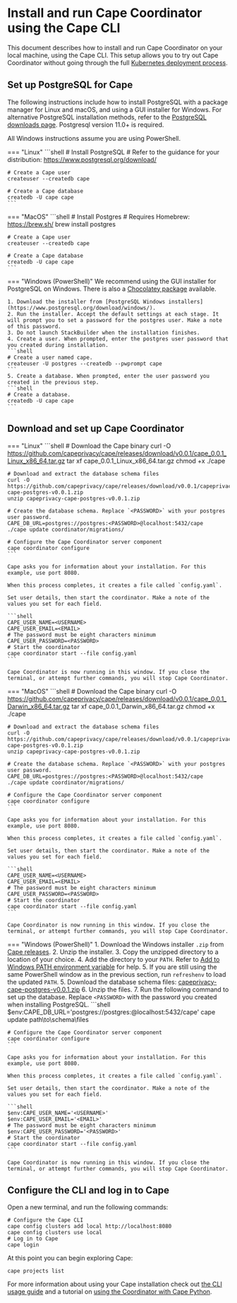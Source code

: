 # Install and run Cape Coordinator using the Cape CLI

This document describes how to install and run Cape Coordinator on your local machine, using the Cape CLI. This setup allows you to try out Cape Coordinator without going through the full [Kubernetes deployment process](/cape-core/coordinator/kubernetes/).

## Set up PostgreSQL for Cape

The following instructions include how to install PostgreSQL with a package manager for Linux and macOS, and using a GUI installer for Windows. For alternative PostgreSQL installation methods, refer to the [PostgreSQL downloads page](https://www.postgresql.org/download/). Postgresql version 11.0+ is required.

All Windows instructions assume you are using PowerShell.

=== "Linux"
    ```shell
    # Install PostgreSQL
    # Refer to the guidance for your distribution: https://www.postgresql.org/download/

    # Create a Cape user
    createuser --createdb cape

    # Create a Cape database
    createdb -U cape cape
    ```

=== "MacOS"
    ```shell
    # Install Postgres
    # Requires Homebrew: https://brew.sh/
    brew install postgres

    # Create a Cape user
    createuser --createdb cape

    # Create a Cape database
    createdb -U cape cape
    ```

=== "Windows (PowerShell)"
    We recommend using the GUI installer for PostgreSQL on Windows. There is also a [Chocolatey package](https://chocolatey.org/packages/postgresql) available.

    1. Download the installer from [PostgreSQL Windows installers](https://www.postgresql.org/download/windows/).
    2. Run the installer. Accept the default settings at each stage. It will prompt you to set a password for the postgres user. Make a note of this password.
    3. Do not launch StackBuilder when the installation finishes.
    4. Create a user. When prompted, enter the postgres user password that you created during installation.
    ```shell
    # Create a user named cape.
    createuser -U postgres --createdb --pwprompt cape
    ```
    5. Create a database. When prompted, enter the user password you created in the previous step.
    ```shell
    # Create a database.
    createdb -U cape cape
    ```


## Download and set up Cape Coordinator

=== "Linux"
    ```shell
    # Download the Cape binary
    curl -O https://github.com/capeprivacy/cape/releases/download/v0.0.1/cape_0.0.1_Linux_x86_64.tar.gz
    tar xf cape_0.0.1_Linux_x86_64.tar.gz
    chmod +x ./cape

    # Download and extract the database schema files
    curl -O https://github.com/capeprivacy/cape/releases/download/v0.0.1/capeprivacy-cape-postgres-v0.0.1.zip
    unzip capeprivacy-cape-postgres-v0.0.1.zip

    # Create the database schema. Replace `<PASSWORD>` with your postgres user password.
    CAPE_DB_URL=postgres://postgres:<PASSWORD>@localhost:5432/cape
    ./cape update coordinator/migrations/

    # Configure the Cape Coordinator server component
    cape coordinator configure
    ```

    Cape asks you for information about your installation. For this example, use port 8080.

    When this process completes, it creates a file called `config.yaml`.

    Set user details, then start the coordinator. Make a note of the values you set for each field.

    ```shell
    CAPE_USER_NAME=<USERNAME>
    CAPE_USER_EMAIL=<EMAIL>
    # The password must be eight characters minimum
    CAPE_USER_PASSWORD=<PASSWORD>
    # Start the coordinator
    cape coordinator start --file config.yaml
    ```

    Cape Coordinator is now running in this window. If you close the terminal, or attempt further commands, you will stop Cape Coordinator.

=== "MacOS"
    ```shell
    # Download the Cape binary
    curl -O https://github.com/capeprivacy/cape/releases/download/v0.0.1/cape_0.0.1_Darwin_x86_64.tar.gz
    tar xf cape_0.0.1_Darwin_x86_64.tar.gz
    chmod +x ./cape

    # Download and extract the database schema files
    curl -O https://github.com/capeprivacy/cape/releases/download/v0.0.1/capeprivacy-cape-postgres-v0.0.1.zip
    unzip capeprivacy-cape-postgres-v0.0.1.zip

    # Create the database schema. Replace `<PASSWORD>` with your postgres user password.
    CAPE_DB_URL=postgres://postgres:<PASSWORD>@localhost:5432/cape
    ./cape update coordinator/migrations/

    # Configure the Cape Coordinator server component
    cape coordinator configure
    ```

    Cape asks you for information about your installation. For this example, use port 8080.

    When this process completes, it creates a file called `config.yaml`.

    Set user details, then start the coordinator. Make a note of the values you set for each field.

    ```shell
    CAPE_USER_NAME=<USERNAME>
    CAPE_USER_EMAIL=<EMAIL>
    # The password must be eight characters minimum
    CAPE_USER_PASSWORD=<PASSWORD>
    # Start the coordinator
    cape coordinator start --file config.yaml
    ```

    Cape Coordinator is now running in this window. If you close the terminal, or attempt further commands, you will stop Cape Coordinator.

=== "Windows (PowerShell)"
    1. Download the Windows installer `.zip` from [Cape releases](https://github.com/capeprivacy/cape/releases).
    2. Unzip the installer.
    3. Copy the unzipped directory to a location of your choice.
    4. Add the directory to your `PATH`. Refer to [Add to Windows PATH environment variable](https://helpdeskgeek.com/windows-10/add-windows-path-environment-variable/) for help.
    5. If you are still using the same PowerShell window as in the previous section, run `refreshenv` to load the updated `PATH`.
    5. Download the database schema files: [capeprivacy-cape-postgres-v0.0.1.zip](https://github.com/capeprivacy/cape/releases/download/v0.0.1/capeprivacy-cape-postgres-v0.0.1.zip)
    6. Unzip the files.
    7. Run the following command to set up the database. Replace `<PASSWORD>` with the password you created when installing PostgreSQL.
    ```shell
    $env:CAPE_DB_URL='postgres://postgres:<PASSSWORD>@localhost:5432/cape'
    cape update path\to\schema\files

    # Configure the Cape Coordinator server component
    cape coordinator configure
    ```

    Cape asks you for information about your installation. For this example, use port 8080.

    When this process completes, it creates a file called `config.yaml`.

    Set user details, then start the coordinator. Make a note of the values you set for each field.

    ```shell
    $env:CAPE_USER_NAME='<USERNAME>'
    $env:CAPE_USER_EMAIL='<EMAIL>'
    # The password must be eight characters minimum
    $env:CAPE_USER_PASSWORD='<PASSWORD>'
    # Start the coordinator
    cape coordinator start --file config.yaml
    ```

    Cape Coordinator is now running in this window. If you close the terminal, or attempt further commands, you will stop Cape Coordinator.

## Configure the CLI and log in to Cape

Open a new terminal, and run the following commands:

```shell
# Configure the Cape CLI
cape config clusters add local http://localhost:8080
cape config clusters use local
# Log in to Cape
cape login
```

At this point you can begin exploring Cape:

```shell
cape projects list
```

For more information about using your Cape installation check out [the CLI usage guide](/cape-core/cli/usage/) and a tutorial on [using the Coordinator with Cape Python](/libraries/cape-python/coordinator-quickstart/).
